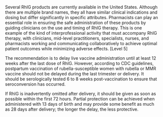 Several RhIG products are currently available in the United States. Although there are multiple brand names, they all have similar clinical indications and dosing but differ significantly in specific attributes. Pharmacists can play an essential role in ensuring the safe administration of these products by guiding clinicians on the use and timing of RhIG therapy. This is one example of the kind of interprofessional activity that must accompany RhIG therapy, with clinicians, mid-level practitioners, specialists, nurses, and pharmacists working and communicating collaboratively to achieve optimal patient outcomes while minimizing adverse effects. [Level 5]

The recommendation is to delay live vaccine administration until at least 12 weeks after the last dose of RhIG. However, according to CDC guidelines, postpartum vaccination of rubella-susceptible women with rubella or MMR vaccine should not be delayed during the last trimester or delivery. It should be serologically tested 6 to 8 weeks post-vaccination to ensure that seroconversion has occurred.

If RhIG is inadvertently omitted after delivery, it should be given as soon as possible within the first 72 hours. Partial protection can be achieved when administered with 13 days of birth and may provide some benefit as much as 28 days after delivery; the longer the delay, the less protective.